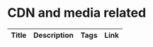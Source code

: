 # CDN and media related

Title | Description | Tags | Link
------------ | ------------- | ---------- | --------------
